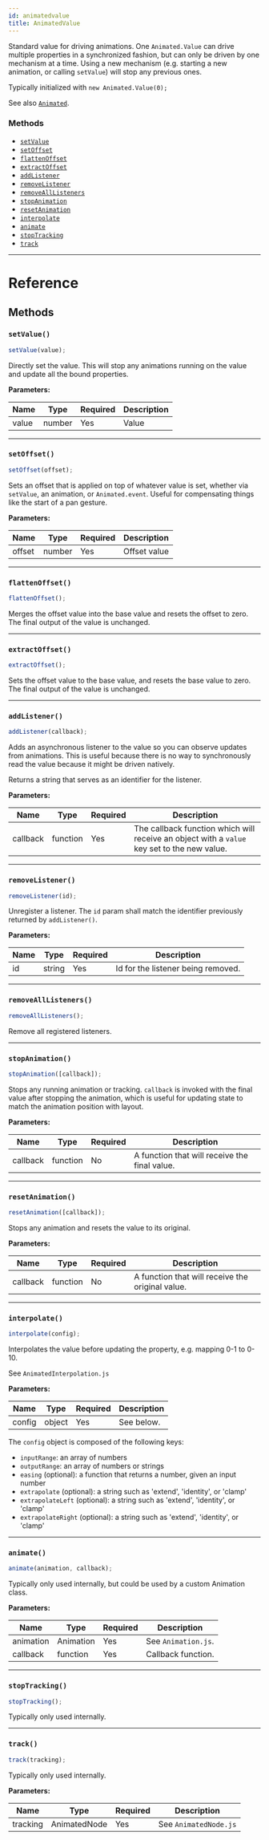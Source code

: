 ```yaml
---
id: animatedvalue
title: AnimatedValue
---
```


Standard value for driving animations. One `Animated.Value` can drive multiple properties in a synchronized fashion, but can only be driven by one mechanism at a time. Using a new mechanism (e.g. starting a new animation, or calling `setValue`) will stop any previous ones.

Typically initialized with `new Animated.Value(0);`

See also [`Animated`](animated.md).

### Methods

* [`setValue`](animatedvalue.md#setvalue)
* [`setOffset`](animatedvalue.md#setoffset)
* [`flattenOffset`](animatedvalue.md#flattenoffset)
* [`extractOffset`](animatedvalue.md#extractoffset)
* [`addListener`](animatedvalue.md#addlistener)
* [`removeListener`](animatedvalue.md#removelistener)
* [`removeAllListeners`](animatedvalue.md#removealllisteners)
* [`stopAnimation`](animatedvalue.md#stopanimation)
* [`resetAnimation`](animatedvalue.md#resetanimation)
* [`interpolate`](animatedvalue.md#interpolate)
* [`animate`](animatedvalue.md#animate)
* [`stopTracking`](animatedvalue.md#stoptracking)
* [`track`](animatedvalue.md#track)

---

# Reference

## Methods

### `setValue()`

```javascript
setValue(value);
```

Directly set the value. This will stop any animations running on the value and update all the bound properties.

**Parameters:**

| Name  | Type   | Required | Description |
| ----- | ------ | -------- | ----------- |
| value | number | Yes      | Value       |

---

### `setOffset()`

```javascript
setOffset(offset);
```

Sets an offset that is applied on top of whatever value is set, whether via `setValue`, an animation, or `Animated.event`. Useful for compensating things like the start of a pan gesture.

**Parameters:**

| Name   | Type   | Required | Description  |
| ------ | ------ | -------- | ------------ |
| offset | number | Yes      | Offset value |

---

### `flattenOffset()`

```javascript
flattenOffset();
```

Merges the offset value into the base value and resets the offset to zero. The final output of the value is unchanged.

---

### `extractOffset()`

```javascript
extractOffset();
```

Sets the offset value to the base value, and resets the base value to zero. The final output of the value is unchanged.

---

### `addListener()`

```javascript
addListener(callback);
```

Adds an asynchronous listener to the value so you can observe updates from animations. This is useful because there is no way to synchronously read the value because it might be driven natively.

Returns a string that serves as an identifier for the listener.

**Parameters:**

| Name     | Type     | Required | Description                                                                                 |
| -------- | -------- | -------- | ------------------------------------------------------------------------------------------- |
| callback | function | Yes      | The callback function which will receive an object with a `value` key set to the new value. |

---

### `removeListener()`

```javascript
removeListener(id);
```

Unregister a listener. The `id` param shall match the identifier previously returned by `addListener()`.

**Parameters:**

| Name | Type   | Required | Description                        |
| ---- | ------ | -------- | ---------------------------------- |
| id   | string | Yes      | Id for the listener being removed. |

---

### `removeAllListeners()`

```javascript
removeAllListeners();
```

Remove all registered listeners.

---

### `stopAnimation()`

```javascript
stopAnimation([callback]);
```

Stops any running animation or tracking. `callback` is invoked with the final value after stopping the animation, which is useful for updating state to match the animation position with layout.

**Parameters:**

| Name     | Type     | Required | Description                                   |
| -------- | -------- | -------- | --------------------------------------------- |
| callback | function | No       | A function that will receive the final value. |

---

### `resetAnimation()`

```javascript
resetAnimation([callback]);
```

Stops any animation and resets the value to its original.

**Parameters:**

| Name     | Type     | Required | Description                                      |
| -------- | -------- | -------- | ------------------------------------------------ |
| callback | function | No       | A function that will receive the original value. |

---

### `interpolate()`

```javascript
interpolate(config);
```

Interpolates the value before updating the property, e.g. mapping 0-1 to 0-10.

See `AnimatedInterpolation.js`

**Parameters:**

| Name   | Type   | Required | Description |
| ------ | ------ | -------- | ----------- |
| config | object | Yes      | See below.  |

The `config` object is composed of the following keys:

* `inputRange`: an array of numbers
* `outputRange`: an array of numbers or strings
* `easing` (optional): a function that returns a number, given an input number
* `extrapolate` (optional): a string such as 'extend', 'identity', or 'clamp'
* `extrapolateLeft` (optional): a string such as 'extend', 'identity', or 'clamp'
* `extrapolateRight` (optional): a string such as 'extend', 'identity', or 'clamp'

---

### `animate()`

```javascript
animate(animation, callback);
```

Typically only used internally, but could be used by a custom Animation class.

**Parameters:**

| Name      | Type      | Required | Description         |
| --------- | --------- | -------- | ------------------- |
| animation | Animation | Yes      | See `Animation.js`. |
| callback  | function  | Yes      | Callback function.  |

---

### `stopTracking()`

```javascript
stopTracking();
```

Typically only used internally.

---

### `track()`

```javascript
track(tracking);
```

Typically only used internally.

**Parameters:**

| Name     | Type         | Required | Description           |
| -------- | ------------ | -------- | --------------------- |
| tracking | AnimatedNode | Yes      | See `AnimatedNode.js` |

